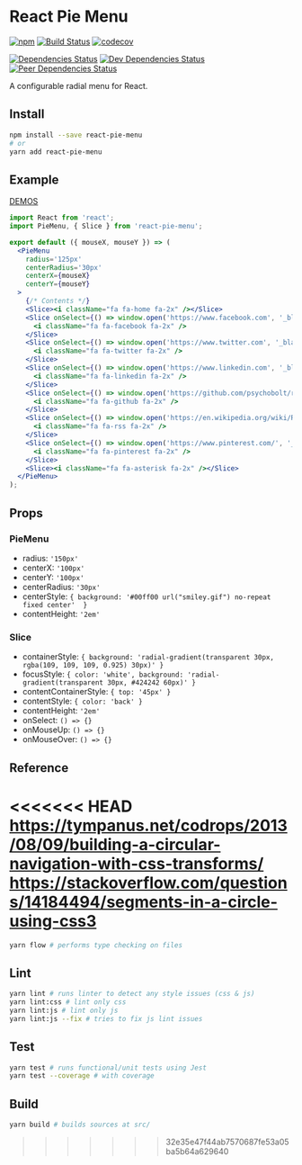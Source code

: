 # React Pie Menu

[![npm](https://img.shields.io/npm/v/react-pie-menu.svg)](https://www.npmjs.com/package/react-pie-menu)
[![Build Status](https://travis-ci.org/psychobolt/react-pie-menu.svg?branch=master)](https://travis-ci.org/psychobolt/react-pie-menu)
[![codecov](https://codecov.io/gh/psychobolt/react-pie-menu/branch/master/graph/badge.svg)](https://codecov.io/gh/psychobolt/react-pie-menu)

[![Dependencies Status](https://david-dm.org/psychobolt/react-pie-menu.svg)](https://david-dm.org/psychobolt/react-pie-menu)
[![Dev Dependencies Status](https://david-dm.org/psychobolt/react-pie-menu/dev-status.svg)](https://david-dm.org/psychobolt/react-pie-menu?type=dev)
[![Peer Dependencies Status](https://david-dm.org/psychobolt/react-pie-menu/peer-status.svg)](https://david-dm.org/psychobolt/react-pie-menu?type=peer)

A configurable radial menu for React.

## Install

```sh
npm install --save react-pie-menu
# or
yarn add react-pie-menu
```
## Example

[DEMOS](https://psychobolt.github.io/react-pie-menu/)

```jsx
import React from 'react';
import PieMenu, { Slice } from 'react-pie-menu';

export default ({ mouseX, mouseY }) => (
  <PieMenu 
    radius='125px' 
    centerRadius='30px'
    centerX={mouseX}
    centerY={mouseY}
  >
    {/* Contents */}
    <Slice><i className="fa fa-home fa-2x" /></Slice>
    <Slice onSelect={() => window.open('https://www.facebook.com', '_blank')}>
      <i className="fa fa-facebook fa-2x" />
    </Slice>
    <Slice onSelect={() => window.open('https://www.twitter.com', '_blank')}>
      <i className="fa fa-twitter fa-2x" />
    </Slice>
    <Slice onSelect={() => window.open('https://www.linkedin.com', '_blank')}>
      <i className="fa fa-linkedin fa-2x" />
    </Slice>
    <Slice onSelect={() => window.open('https://github.com/psychobolt/react-pie-menu', '_blank')}>
      <i className="fa fa-github fa-2x" />
    </Slice>
    <Slice onSelect={() => window.open('https://en.wikipedia.org/wiki/RSS', '_blank')}>
      <i className="fa fa-rss fa-2x" />
    </Slice>
    <Slice onSelect={() => window.open('https://www.pinterest.com/', '_blank')}>
      <i className="fa fa-pinterest fa-2x" />
    </Slice>
    <Slice><i className="fa fa-asterisk fa-2x" /></Slice>
  </PieMenu>
);
```

## Props

### PieMenu

- radius: ```'150px'```
- centerX: ```'100px'```
- centerY: ```'100px'```
- centerRadius: ```'30px'```
- centerStyle: ```{ background: '#00ff00 url("smiley.gif") no-repeat fixed center'  }```
- contentHeight: ```'2em'```

### Slice

- containerStyle: ```{ background: 'radial-gradient(transparent 30px, rgba(109, 109, 109, 0.925) 30px)' }```
- focusStyle: ```{ color: 'white', background: 'radial-gradient(transparent 30px, #424242 60px)' }```
- contentContainerStyle: ```{ top: '45px' }```
- contentStyle: ```{ color: 'back' }```
- contentHeight: ```'2em'```
- onSelect: ```() => {}```
- onMouseUp: ```() => {}```
- onMouseOver: ```() => {}```


## Reference

<<<<<<< HEAD
https://tympanus.net/codrops/2013/08/09/building-a-circular-navigation-with-css-transforms/
https://stackoverflow.com/questions/14184494/segments-in-a-circle-using-css3
=======
```sh
yarn flow # performs type checking on files
```

## Lint

```sh
yarn lint # runs linter to detect any style issues (css & js)
yarn lint:css # lint only css
yarn lint:js # lint only js
yarn lint:js --fix # tries to fix js lint issues
```

## Test

```sh
yarn test # runs functional/unit tests using Jest
yarn test --coverage # with coverage
```

## Build

```sh
yarn build # builds sources at src/
```
>>>>>>> 32e35e47f44ab7570687fe53a05ba5b64a629640
